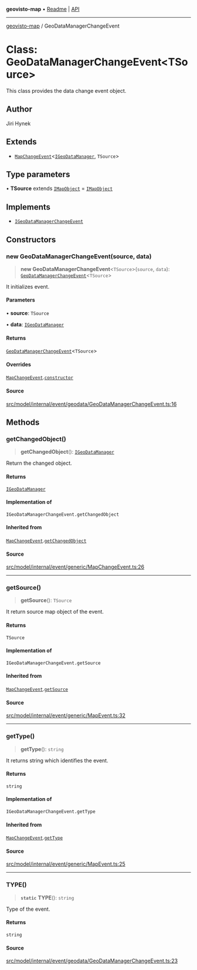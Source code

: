 **geovisto-map** • [Readme](../README.md) \| [API](../globals.md)

***

[geovisto-map](../README.md) / GeoDataManagerChangeEvent

# Class: GeoDataManagerChangeEvent\<TSource\>

This class provides the data change event object.

## Author

Jiri Hynek

## Extends

- [`MapChangeEvent`](MapChangeEvent.md)\<[`IGeoDataManager`](../type-aliases/IGeoDataManager.md), `TSource`\>

## Type parameters

• **TSource** extends [`IMapObject`](../interfaces/IMapObject.md) = [`IMapObject`](../interfaces/IMapObject.md)

## Implements

- [`IGeoDataManagerChangeEvent`](../type-aliases/IGeoDataManagerChangeEvent.md)

## Constructors

### new GeoDataManagerChangeEvent(source, data)

> **new GeoDataManagerChangeEvent**\<`TSource`\>(`source`, `data`): [`GeoDataManagerChangeEvent`](GeoDataManagerChangeEvent.md)\<`TSource`\>

It initializes event.

#### Parameters

• **source**: `TSource`

• **data**: [`IGeoDataManager`](../type-aliases/IGeoDataManager.md)

#### Returns

[`GeoDataManagerChangeEvent`](GeoDataManagerChangeEvent.md)\<`TSource`\>

#### Overrides

[`MapChangeEvent`](MapChangeEvent.md).[`constructor`](MapChangeEvent.md#constructors)

#### Source

[src/model/internal/event/geodata/GeoDataManagerChangeEvent.ts:16](https://github.com/geovisto/geovisto-map/blob/e22d774889dbc28cc1ec62933ecf6bab6690f172/src/model/internal/event/geodata/GeoDataManagerChangeEvent.ts#L16)

## Methods

### getChangedObject()

> **getChangedObject**(): [`IGeoDataManager`](../type-aliases/IGeoDataManager.md)

Return the changed object.

#### Returns

[`IGeoDataManager`](../type-aliases/IGeoDataManager.md)

#### Implementation of

`IGeoDataManagerChangeEvent.getChangedObject`

#### Inherited from

[`MapChangeEvent`](MapChangeEvent.md).[`getChangedObject`](MapChangeEvent.md#getchangedobject)

#### Source

[src/model/internal/event/generic/MapChangeEvent.ts:26](https://github.com/geovisto/geovisto-map/blob/e22d774889dbc28cc1ec62933ecf6bab6690f172/src/model/internal/event/generic/MapChangeEvent.ts#L26)

***

### getSource()

> **getSource**(): `TSource`

It return source map object of the event.

#### Returns

`TSource`

#### Implementation of

`IGeoDataManagerChangeEvent.getSource`

#### Inherited from

[`MapChangeEvent`](MapChangeEvent.md).[`getSource`](MapChangeEvent.md#getsource)

#### Source

[src/model/internal/event/generic/MapEvent.ts:32](https://github.com/geovisto/geovisto-map/blob/e22d774889dbc28cc1ec62933ecf6bab6690f172/src/model/internal/event/generic/MapEvent.ts#L32)

***

### getType()

> **getType**(): `string`

It returns string which identifies the event.

#### Returns

`string`

#### Implementation of

`IGeoDataManagerChangeEvent.getType`

#### Inherited from

[`MapChangeEvent`](MapChangeEvent.md).[`getType`](MapChangeEvent.md#gettype)

#### Source

[src/model/internal/event/generic/MapEvent.ts:25](https://github.com/geovisto/geovisto-map/blob/e22d774889dbc28cc1ec62933ecf6bab6690f172/src/model/internal/event/generic/MapEvent.ts#L25)

***

### TYPE()

> **`static`** **TYPE**(): `string`

Type of the event.

#### Returns

`string`

#### Source

[src/model/internal/event/geodata/GeoDataManagerChangeEvent.ts:23](https://github.com/geovisto/geovisto-map/blob/e22d774889dbc28cc1ec62933ecf6bab6690f172/src/model/internal/event/geodata/GeoDataManagerChangeEvent.ts#L23)
